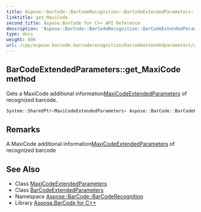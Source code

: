 ```yaml
---
title: Aspose::BarCode::BarCodeRecognition::BarCodeExtendedParameters::get_MaxiCode method
linktitle: get_MaxiCode
second_title: Aspose.BarCode for C++ API Reference
description: 'Aspose::BarCode::BarCodeRecognition::BarCodeExtendedParameters::get_MaxiCode method. Gets a MaxiCode additional informationMaxiCodeExtendedParameters of recognized barcode in C++.'
type: docs
weight: 800
url: /cpp/aspose.barcode.barcoderecognition/barcodeextendedparameters/get_maxicode/
---
```

## BarCodeExtendedParameters::get_MaxiCode method


Gets a MaxiCode additional information[MaxiCodeExtendedParameters](../../maxicodeextendedparameters/) of recognized barcode.

```cpp
System::SharedPtr<MaxiCodeExtendedParameters> Aspose::BarCode::BarCodeRecognition::BarCodeExtendedParameters::get_MaxiCode()
```

## Remarks


A MaxiCode additional information[MaxiCodeExtendedParameters](../../maxicodeextendedparameters/) of recognized barcode



## See Also

* Class [MaxiCodeExtendedParameters](../../maxicodeextendedparameters/)
* Class [BarCodeExtendedParameters](../)
* Namespace [Aspose::BarCode::BarCodeRecognition](../../)
* Library [Aspose.BarCode for C++](../../../)
